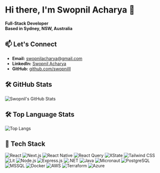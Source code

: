 # Hi there, I'm Swopnil Acharya 👋

**Full-Stack Developer**  
**Based in Sydney, NSW, Australia**


## 📫 Let's Connect

- **Email:** [swopnilacharya@gmail.com](mailto:swopnilacharya@gmail.com)
- **LinkedIn:** [Swopnil Acharya](https://www.linkedin.com/in/swopnil-acharya/)
- **GitHub:** [github.com/swopnilll](https://github.com/swopnilll)

## 🛠️ GitHub Stats
![Swopnil's GitHub Stats](https://github-readme-stats.vercel.app/api?username=swopnilll&show_icons=true&count_private=true&hide=prs&theme=radical)

## 🛠️ Top Language Stats
![Top Langs](https://github-readme-stats.vercel.app/api/top-langs/?username=swopnilll&layout=compact&theme=radical)


## 🚀 Tech Stack
![React](https://img.shields.io/badge/-React-61DAFB?logo=react&logoColor=white)
![Next.js](https://img.shields.io/badge/-Next.js-000000?logo=next.js&logoColor=white)
![React Native](https://img.shields.io/badge/-React%20Native-61DAFB?logo=react&logoColor=white)
![React Query](https://img.shields.io/badge/-React%20Query-FF4154?logo=react-query&logoColor=white)
![XState](https://img.shields.io/badge/-XState-2E2E2E?logo=xstate&logoColor=white)
![Tailwind CSS](https://img.shields.io/badge/-Tailwind_CSS-38B2AC?logo=tailwind-css&logoColor=white)
![Lit](https://img.shields.io/badge/-Lit-324FFF?logo=lit&logoColor=white)
![Node.js](https://img.shields.io/badge/-Node.js-339933?logo=node.js&logoColor=white)
![Express.js](https://img.shields.io/badge/-Express.js-000000?logo=express&logoColor=white)
![.NET](https://img.shields.io/badge/-.NET-512BD4?logo=dotnet&logoColor=white)
![Java](https://img.shields.io/badge/-Java-007396?logo=java&logoColor=white)
![Micronaut](https://img.shields.io/badge/-Micronaut-1B1F23?logo=data:image/svg+xml;base64,PHN2ZyB3aWR0aD0iMjQiIGhlaWdodD0iMjQiIHZpZXdCb3g9IjAgMCA1MTIgNTEyIiB4bWxucz0iaHR0cDovL3d3dy53My5vcmcvMjAwMC9zdmciPjxwYXRoIGQ9Ik0yNTYsMEExNzYsMTc2LDAsMCwwLDgwLDE3NkMwLDM1MiwxNzYsNTEyLDI1Niw1MTJBMTc2LDE3NiwwLDAsMCw0MzIsMzM2QzUxMiwxNzYsMzM2LDAuMDIsMjU2LDBaIiBmaWxsPSIjZmZmIi8+PC9zdmc+)
![PostgreSQL](https://img.shields.io/badge/-PostgreSQL-336791?logo=postgresql&logoColor=white)
![MSSQL](https://img.shields.io/badge/-MSSQL-CC2927?logo=microsoft-sql-server&logoColor=white)
![Docker](https://img.shields.io/badge/-Docker-2496ED?logo=docker&logoColor=white)
![AWS](https://img.shields.io/badge/-AWS-232F3E?logo=amazon-aws&logoColor=white)
![Terraform](https://img.shields.io/badge/-Terraform-623CE4?logo=terraform&logoColor=white)
![Azure](https://img.shields.io/badge/-Azure-0078D4?logo=microsoft-azure&logoColor=white)

